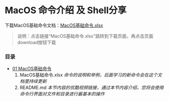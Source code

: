 # MacOS 命令介绍 及 Shell分享

下载MacOS基础命令文档：[MacOS基础命令.xlsx](https://github.com/zimingwz/macos_command/blob/master/01_command_base/MacOS%E5%9F%BA%E7%A1%80%E5%91%BD%E4%BB%A4.xlsx)
> 说明：点击链接“MacOS基础命令.xlsx”跳转到下载页面，再点击页面download按钮下载

### 目录
* [01 MacOS基础命令](https://github.com/zimingwz/macos_command/tree/master/01_command_base)
	1. MacOS基础命令.xlsx *命令的说明和举例，后面学习的新命令会在这个文档里持续更新*
	2. README.md *本节内容的优酷视频链接，通过本节内容介绍，您将会使用命令行界面对文件和目录进行最基本的操作*
